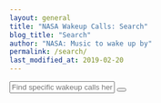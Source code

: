 ```yaml
---
layout: general
title: "NASA Wakeup Calls: Search"
blog_title: "Search"
author: "NASA: Music to wake up by"
permalink: /search/
last_modified_at: 2019-02-20
---
```


<form class="search" action="/search/" method="get">
  <input type="text" id="search-box" name="query" placeholder="Find specific wakeup calls here...">
  <button type="submit"><i class="fa fa-search"></i></button>
</form>
<br />
<ul id="search-results"></ul>
<script>
  window.store = {
    {% for post in site.posts %}
      "{{ post.url | slugify }}": {
        "title": "{{ post.blog_title | xml_escape }}",
        "author": "{{ post.author | xml_escape }}",
        "category": "{{ post.category | xml_escape }}",
        "content": {{ post.content | strip_html | jsonify }},
        "url": "{{ post.url | xml_escape }}",
        "genres": {{ post.genres | strip_html | jsonify }}
      }
      {% unless forloop.last %},{% endunless %}
    {% endfor %}
  };
</script>
<script src="/assets/javascript/lunr.min.js"></script>
<script src="/assets/javascript/search.js"></script>
